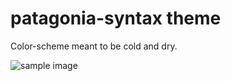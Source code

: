 # patagonia-syntax theme

Color-scheme meant to be cold and dry.

![sample image](https://user-images.githubusercontent.com/12974475/28340812-1b5f5bb4-6bdf-11e7-8fd0-c4590de02eb7.png)
